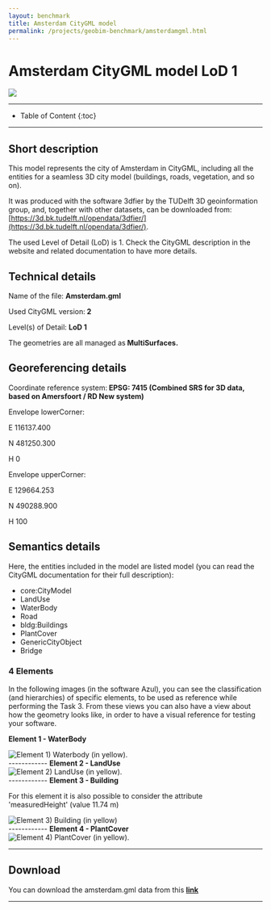 ```yaml
---
layout: benchmark
title: Amsterdam CityGML model
permalink: /projects/geobim-benchmark/amsterdamgml.html
---
```


<h1>Amsterdam CityGML model LoD 1</h1>

<div class="row">
  <div class="col-sm-12 col-xs-12"><img class="img-responsive" src="{{ "/projects/geobim-benchmark/img/amsterdam-1.gif" }}" style="max-height: 500px"></div>
</div>

- - -

* Table of Content
{:toc}

- - -

## Short description

This model represents the city of Amsterdam in CityGML, including all the entities for a seamless 3D city model (buildings, roads, vegetation, and so on).

It was produced with the software 3dfier by the TUDelft 3D geoinformation group, and, together with other datasets, can be downloaded from: [https://3d.bk.tudelft.nl/opendata/3dfier/](https://3d.bk.tudelft.nl/opendata/3dfier/).

The used Level of Detail (LoD) is 1. Check the CityGML description in the website and related documentation to have more details.


## Technical details

Name of the file: <strong>Amsterdam.gml</strong>

Used CityGML version:<strong> 2</strong>

Level(s) of Detail: <strong>LoD 1</strong>

The geometries are all managed as<strong> MultiSurfaces.</strong>

## Georeferencing details

Coordinate reference system:<strong> EPSG: 7415 (Combined SRS for 3D data, based on Amersfoort / RD New system)</strong>

Envelope lowerCorner:

E 116137.400

N 481250.300

H 0

Envelope upperCorner:

E 129664.253

N 490288.900

H 100

## Semantics details

Here, the entities included in the model are listed model (you can read the CityGML documentation for their full description):

* core:CityModel
* LandUse
* WaterBody
* Road
* bldg:Buildings
* PlantCover
* GenericCityObject
* Bridge

### 4 Elements

In the following images (in the software Azul), you can see the classification (and hierarchies) of specific elements, to be used as reference while performing the Task 3.
From these views you can also have a view about how the geometry looks like, in order to have a visual reference for testing your software.

<strong> Element 1 - WaterBody</strong>
<div class="row">
	<img class="img-responsive" src="{{ "/projects/geobim-benchmark/img/amsterdam-Fig2.gif" }}" title="Element 1)	Waterbody (in yellow)." >
</div>
------------
<strong> Element 2 - LandUse</strong>
<div class="row">
	<img class="img-responsive" src="{{ "/projects/geobim-benchmark/img/amsterdam-Fig3.gif" }}" title="Element 2)	LandUse (in yellow)." >
</div>
------------
<strong> Element 3 - Building</strong>

For this element it is also possible to consider the attribute 'measuredHeight' (value 11.74 m)
<div class="row">
	<img class="img-responsive" src="{{ "/projects/geobim-benchmark/img/amsterdam-Fig4.gif" }}" title="Element 3)	Building (in yellow)" >
</div>
------------
<strong> Element 4 - PlantCover</strong>
<div class="row">
	<img class="img-responsive" src="{{ "/projects/geobim-benchmark/img/amsterdam-Fig5.gif" }}" title="Element 4)	PlantCover (in yellow)." >
</div>

--------------------------
## Download

You can download the amsterdam.gml data from this [**link**](https://www.dropbox.com/s/fw9m8r1chhscarq/amsterdam.gml?dl=0)
 - - -
